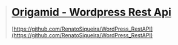 ># **[Origamid - Wordpress Rest Api](https://github.com/RenatoSiqueira/WordPress_RestAPI)**
> [https://github.com/RenatoSiqueira/WordPress_RestAPI](https://github.com/RenatoSiqueira/WordPress_RestAPI)

